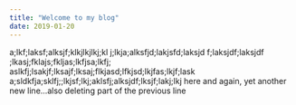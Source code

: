 ```yaml
---
title: "Welcome to my blog"
date: 2019-01-20
---
```


a;lkf;laksf;alksjf;klkjlkjlkj;kl j;lkja;alksfjd;lakjsfd;laksjd f;laksjdf;laksjdf ;lkasj;fklajs;fkljas;lkfjsa;lkfj; aslkfj;lsakjf;lksajf;lksaj;flkjasd;lfkjsd;lkjfas;lkjf;lask    a;sldkfja;sklfj;;lkjsf;lkj;aklsfj;alksjdf;lksjf;lakj;lkj
here
and again, yet another new line...also deleting part of the previous line

